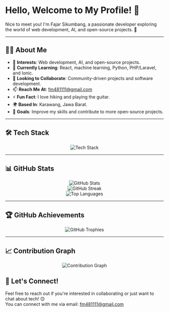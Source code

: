# Hello, Welcome to My Profile! 👋  
Nice to meet you! I'm Fajar Sikumbang, a passionate developer exploring the world of web development, AI, and open-source projects. 🚀  

---

## 👨‍💻 About Me  
- 👀 **Interests**: Web development, AI, and open-source projects.  
- 🌱 **Currently Learning**: React, machine learning, Python, PHP/Laravel, and Ionic.  
- 💞️ **Looking to Collaborate**: Community-driven projects and software development.  
- 📫 **Reach Me At**: [fm481111@gmail.com](mailto:fm481111@gmail.com)  
- ⚡ **Fun Fact**: I love hiking and playing the guitar.  
- 🌍 **Based In**: Karawang, Jawa Barat.  
- 🎯 **Goals**: Improve my skills and contribute to more open-source projects.  

---

## 🛠 Tech Stack  
<div align="center">
  <img src="https://skillicons.dev/icons?i=react,laravel,python,php,js,html,css,git,ionic,golang" alt="Tech Stack" />
</div>

---

## 📊 GitHub Stats  

<div align="center">
  <img src="https://github-readme-stats.vercel.app/api?username=fajarsikumbang&show_icons=true&hide_title=true&count_private=true&theme=radical&hide=prs" alt="GitHub Stats" />
  <br />
  <img src="https://github-readme-streak-stats.herokuapp.com/?user=fajarsikumbang&theme=radical" alt="GitHub Streak" />
  <br />
  <img src="https://github-readme-stats.vercel.app/api/top-langs/?username=fajarsikumbang&layout=compact&theme=radical" alt="Top Languages" />
</div>

---

## 🏆 GitHub Achievements  
<div align="center">
  <img src="https://github-profile-trophy.vercel.app/?username=fajarsikumbang&theme=radical&margin-w=15&margin-h=15" alt="GitHub Trophies" />
</div>

---

## 📈 Contribution Graph  
<div align="center">
  <img src="https://github-readme-activity-graph.vercel.app/graph?username=fajarsikumbang&theme=radical" alt="Contribution Graph" />
</div>


## 🌟 Let's Connect!  
Feel free to reach out if you're interested in collaborating or just want to chat about tech! 😊  
You can connect with me via email: [fm481111@gmail.com](mailto:fm481111@gmail.com)  

